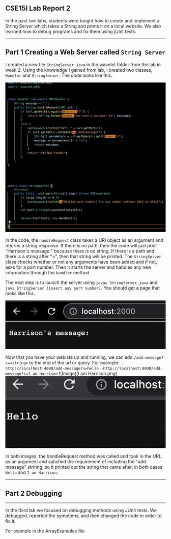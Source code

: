 CSE15l Lab Report 2
---
In the past two labs, students were taught how to create and implement a String Server which takes a String and prints it on a local website. We also learned how to debug programs and fix them using jUnit tests. 

---
Part 1 Creating a Web Server called `String Server`
---
I created a new file `StringServer.java` in the wavelet folder from the lab in week 2. Using the knowledge I gained from lab, I created two classes, `Handler` and `StringServer`. The code looks like this. 

![Image](StringServercode.png)

In the code, the `handleRequest` class takes a URI object as an argument and returns a string response. If there is no path, then the code will just print "Harrison's message:" because there is no string. If there is a path and there is a string after "=", then that string will be printed. The `StringServer` class checks whether or not any arguments have been added and if not, asks for a port number. Then it starts the server and handles any new information through the `Handler` method.

The next step is to launch the server using `javac StringServer.java` and `java StringServer (insert any port number)`. You should get a page that looks like this. 


![Image](Websiteserver.png)

Now that you have your webiste up and running, we can add `/add-message?s=<string>` to the end of the url or query.
For example:
`
-http://localhost:4000/add-message?s=hello
-http://localhost:4000/add-message?s=I am Harrison
`
![Image](I am Harrison.png)
![Image](Hello.png)

In both images, the handleRequest method was called and took in the URL as an argument and satisfied the requirement of including the "add-message" strinng, so it printed out the string that came after, in both cases `Hello` and `I am Harrison`.

---
## Part 2 Debugging
---

In the third lab we focused on debugging methods using JUnit tests. We debugged, reported the symptoms, and then changed the code in order to fix it. 

For example in the ArrayExamples file
